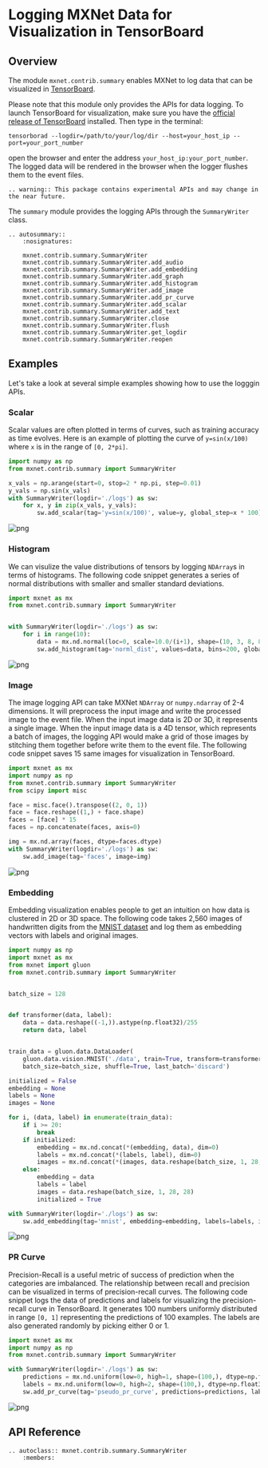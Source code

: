 # Logging MXNet Data for Visualization in TensorBoard

## Overview

The module `mxnet.contrib.summary` enables MXNet to log data that can be visualized in
[TensorBoard](https://www.tensorflow.org/programmers_guide/summaries_and_tensorboard). 

Please note that this module only provides the APIs for data logging. To launch TensorBoard
for visualization, make sure you have the
[official release of TensorBoard](https://pypi.python.org/pypi/tensorboard) installed.
Then type in the terminal:
```
tensorborad --logdir=/path/to/your/log/dir --host=your_host_ip --port=your_port_number
```
open the browser and enter the address `your_host_ip:your_port_number`. The logged data
will be rendered in the browser when the logger flushes them to the event files.

```eval_rst
.. warning:: This package contains experimental APIs and may change in the near future.
```

The `summary` module provides the logging APIs through the `SummaryWriter` class.

```eval_rst
.. autosummary::
    :nosignatures:

    mxnet.contrib.summary.SummaryWriter
    mxnet.contrib.summary.SummaryWriter.add_audio
    mxnet.contrib.summary.SummaryWriter.add_embedding
    mxnet.contrib.summary.SummaryWriter.add_graph
    mxnet.contrib.summary.SummaryWriter.add_histogram
    mxnet.contrib.summary.SummaryWriter.add_image
    mxnet.contrib.summary.SummaryWriter.add_pr_curve
    mxnet.contrib.summary.SummaryWriter.add_scalar
    mxnet.contrib.summary.SummaryWriter.add_text
    mxnet.contrib.summary.SummaryWriter.close
    mxnet.contrib.summary.SummaryWriter.flush
    mxnet.contrib.summary.SummaryWriter.get_logdir
    mxnet.contrib.summary.SummaryWriter.reopen
```

## Examples
Let's take a look at several simple examples showing how to use the logggin APIs.

### Scalar
Scalar values are often plotted in terms of curves, such as training accuracy as time evolves. Here
is an example of plotting the curve of `y=sin(x/100)` where `x` is in the range of `[0, 2*pi]`.
```python
import numpy as np
from mxnet.contrib.summary import SummaryWriter

x_vals = np.arange(start=0, stop=2 * np.pi, step=0.01)
y_vals = np.sin(x_vals)
with SummaryWriter(logdir='./logs') as sw:
    for x, y in zip(x_vals, y_vals):
        sw.add_scalar(tag='y=sin(x/100)', value=y, global_step=x * 100)
```
![png](https://github.com/reminisce/web-data/blob/tensorboard_doc/mxnet/tensorboard/doc/summary_scalar_sin.png)


### Histogram
We can visulize the value distributions of tensors by logging `NDArray`s in terms of histograms.
The following code snippet generates a series of normal distributions with smaller and smaller standard deviations.
```python
import mxnet as mx
from mxnet.contrib.summary import SummaryWriter


with SummaryWriter(logdir='./logs') as sw:
    for i in range(10):
        data = mx.nd.normal(loc=0, scale=10.0/(i+1), shape=(10, 3, 8, 8))
        sw.add_histogram(tag='norml_dist', values=data, bins=200, global_step=i)
```
![png](https://github.com/reminisce/web-data/blob/tensorboard_doc/mxnet/tensorboard/doc/summary_histogram_norm.png)


### Image
The image logging API can take MXNet `NDArray` or `numpy.ndarray` of 2-4 dimensions.
It will preprocess the input image and write the processed image to the event file.
When the input image data is 2D or 3D, it represents a single image.
When the input image data is a 4D tensor, which represents a batch of images, the logging
API would make a grid of those images by stitching them together before write
them to the event file. The following code snippet saves 15 same images
for visualization in TensorBoard.
```python
import mxnet as mx
import numpy as np
from mxnet.contrib.summary import SummaryWriter
from scipy import misc

face = misc.face().transpose((2, 0, 1))
face = face.reshape((1,) + face.shape)
faces = [face] * 15
faces = np.concatenate(faces, axis=0)

img = mx.nd.array(faces, dtype=faces.dtype)
with SummaryWriter(logdir='./logs') as sw:
    sw.add_image(tag='faces', image=img)
```
![png](https://github.com/reminisce/web-data/blob/tensorboard_doc/mxnet/tensorboard/doc/summary_image_faces.png)


### Embedding
Embedding visualization enables people to get an intuition on how data is clustered
in 2D or 3D space. The following code takes 2,560 images of handwritten digits
from the [MNIST dataset](http://yann.lecun.com/exdb/mnist/) and log them
as embedding vectors with labels and original images.
```python
import numpy as np
import mxnet as mx
from mxnet import gluon
from mxnet.contrib.summary import SummaryWriter


batch_size = 128


def transformer(data, label):
    data = data.reshape((-1,)).astype(np.float32)/255
    return data, label


train_data = gluon.data.DataLoader(
    gluon.data.vision.MNIST('./data', train=True, transform=transformer),
    batch_size=batch_size, shuffle=True, last_batch='discard')

initialized = False
embedding = None
labels = None
images = None

for i, (data, label) in enumerate(train_data):
    if i >= 20:
        break
    if initialized:
        embedding = mx.nd.concat(*(embedding, data), dim=0)
        labels = mx.nd.concat(*(labels, label), dim=0)
        images = mx.nd.concat(*(images, data.reshape(batch_size, 1, 28, 28)), dim=0)
    else:
        embedding = data
        labels = label
        images = data.reshape(batch_size, 1, 28, 28)
        initialized = True

with SummaryWriter(logdir='./logs') as sw:
    sw.add_embedding(tag='mnist', embedding=embedding, labels=labels, images=images)
```
![png](https://github.com/reminisce/web-data/blob/tensorboard_doc/mxnet/tensorboard/doc/summary_embedding_mnist.png)


### PR Curve
Precision-Recall is a useful metric of success of prediction when the categories are imbalanced.
The relationship between recall and precision can be visualized in terms of precision-recall curves.
The following code snippet logs the data of predictions and labels for visualizing
the precision-recall curve in TensorBoard. It generates 100 numbers uniformly distributed in range `[0, 1]` representing
the predictions of 100 examples. The labels are also generated randomly by picking either 0 or 1.
```python
import mxnet as mx
import numpy as np
from mxnet.contrib.summary import SummaryWriter

with SummaryWriter(logdir='./logs') as sw:
    predictions = mx.nd.uniform(low=0, high=1, shape=(100,), dtype=np.float32)
    labels = mx.nd.uniform(low=0, high=2, shape=(100,), dtype=np.float32).astype(np.int32)
    sw.add_pr_curve(tag='pseudo_pr_curve', predictions=predictions, labels=labels, num_thresholds=120)
```
![png](https://github.com/reminisce/web-data/blob/tensorboard_doc/mxnet/tensorboard/doc/summary_pr_curve_uniform.png)


## API Reference

<script type="text/javascript" src='../../_static/js/auto_module_index.js'></script>

```eval_rst
.. autoclass:: mxnet.contrib.summary.SummaryWriter
    :members:
```
<script>auto_index("api-reference");</script>